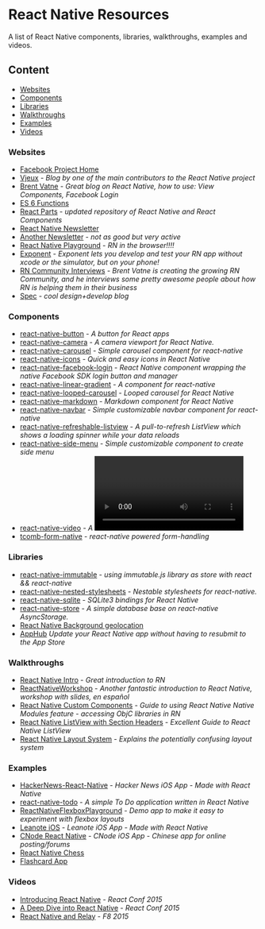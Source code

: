 # React Native Resources
A list of React Native components, libraries, walkthroughs, examples and videos.

## Content
- [Websites](#websites)
- [Components](#components)
- [Libraries](#libraries)
- [Walkthroughs](#walkthroughs)
- [Examples](#examples)
- [Videos](#videos)

### Websites
- [Facebook Project Home](https://facebook.github.io/react-native)
- [Vjeux](http://blog.vjeux.com) - _Blog by one of the main contributors to the React Native project_
- [Brent Vatne](http://brentvatne.ca) - _Great blog on React Native, how to use: View Components, Facebook Login_
- [ES 6 Functions](http://paulrouget.com/e/es6functions)
- [React Parts](https://react.parts) - _updated repository of React Native and React Components_
- [React Native Newsletter](http://reactnative.cc)
- [Another Newsletter](https://reactnative.com) - _not as good but very active_
- [React Native Playground](https://rnplay.org) - _RN in the browser!!!!_
- [Exponent](http://exp.host) - _Exponent lets you develop and test your RN app without xcode or the simulator, but on your phone!_
- [RN Community Interviews](https://gist.github.com/brentvatne) - _Brent Vatne is creating the growing RN Community, and he interviews some pretty awesome people about how RN is helping them in their business_
- [Spec](http://spec.fm) - _cool design+develop blog_

### Components
- [react-native-button](https://github.com/ide/react-native-button) - _A button for React apps_
- [react-native-camera](https://github.com/lwansbrough/react-native-camera) - _A camera viewport for React Native._
- [react-native-carousel](https://github.com/nick/react-native-carousel) - _Simple carousel component for react-native_
- [react-native-icons](https://github.com/corymsmith/react-native-icons) - _Quick and easy icons in React Native_
- [react-native-facebook-login](https://github.com/magus/react-native-facebook-login) - _React Native component wrapping the native Facebook SDK login button and manager_
- [react-native-linear-gradient](https://github.com/naoufal/react-native-resources) - _A <LinearGradient /> component for react-native_
- [react-native-looped-carousel](https://github.com/appintheair/react-native-looped-carousel) - _Looped carousel for React Native_
- [react-native-markdown](https://github.com/lwansbrough/react-native-markdown) - _Markdown component for React Native_
- [react-native-navbar](https://github.com/Kureev/react-native-navbar) - _Simple customizable navbar component for react-native_
- [react-native-refreshable-listview](https://github.com/jsdf/react-native-refreshable-listview) - _A pull-to-refresh ListView which shows a loading spinner while your data reloads_
- [react-native-side-menu](https://github.com/Kureev/react-native-side-menu) - _Simple customizable component to create side menu_
- [react-native-video](https://github.com/brentvatne/react-native-video) - _A <Video /> component for react-native_
- [tcomb-form-native](https://github.com/gcanti/tcomb-form-native) - _react-native powered form-handling_

### Libraries
- [react-native-immutable](https://github.com/thewei/react-native-immutable) - _using immutable.js library as store with react && react-native_
- [react-native-nested-stylesheets](https://github.com/pjjanak/react-native-nested-stylesheets) - _Nestable stylesheets for react-native._
- [react-native-sqlite](https://github.com/almost/react-native-sqlite) - _SQLite3 bindings for React Native_
- [react-native-store](https://github.com/thewei/react-native-store) - _A simple database base on react-native AsyncStorage._
- [React Native Background geolocation](https://github.com/transistorsoft/react-native-background-geolocation)
- [AppHub](https://apphub.io) _Update your React Native app without having to resubmit to the App Store_

### Walkthroughs
- [React Native Intro](http://www.appcoda.com/react-native-introduction/) - _Great introduction to RN_
- [ReactNativeWorkshop](https://github.com/alexissan/ReactNativeWorkshop) - _Another fantastic introduction to React Native, workshop with slides, en español_
- [React Native Custom Components](http://moduscreate.com/react_native_custom_components_ios/) - _Guide to using React Native Native Modules feature - accessing ObjC libraries in RN_
- [React Native ListView with Section Headers](http://moduscreate.com/react-native-listview-with-section-headers/) - _Excellent Guide to React Native ListView_
- [React Native Layout System](http://moduscreate.com/react-native-layout-system/) - _Explains the potentially confusing layout system_

### Examples
- [HackerNews-React-Native](https://github.com/iSimar/HackerNews-React-Native) - _Hacker News iOS App - Made with React Native_
- [react-native-todo](https://github.com/joemaddalone/react-native-todo) - _A simple To Do application written in React Native_
- [ReactNativeFlexboxPlayground](https://github.com/glenjamin/ReactNativeFlexboxPlayground) - _Demo app to make it easy to experiment with flexbox layouts_
- [Leanote iOS](https://github.com/leanote/leanote-ios) - _Leanote iOS App - Made with React Native_
- [CNode React Native](https://github.com/SFantasy/CNode-React-Native) - _CNode iOS App - Chinese app for online posting/forums_
- [React Native Chess](https://github.com/csarsam/ReactNativeChess)
- [Flashcard App](http://herman.asia/building-a-flashcard-app-with-react-native)

### Videos
- [Introducing React Native](https://www.youtube.com/watch?v=KVZ-P-ZI6W4) - _React Conf 2015_
- [A Deep Dive into React Native](https://www.youtube.com/watch?v=7rDsRXj9-cU) - _React Conf 2015_
- [React Native and Relay](https://www.youtube.com/watch?v=X6YbAKiLCLU) - _F8 2015_

